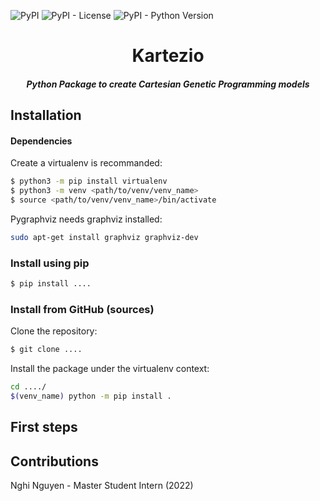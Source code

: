 ![PyPI](https://img.shields.io/pypi/v/cartesio-python)
![PyPI - License](https://img.shields.io/pypi/l/cartesio-python)
![PyPI - Python Version](https://img.shields.io/pypi/pyversions/cartesio-python)

<h1 align="center"> Kartezio </h1>
<h5 align="center"> Python Package to create Cartesian Genetic Programming models </h5>

## Installation

#### Dependencies

Create a virtualenv is recommanded:

```bash
$ python3 -m pip install virtualenv
$ python3 -m venv <path/to/venv/venv_name>
$ source <path/to/venv/venv_name>/bin/activate
```

Pygraphviz needs graphviz installed:

```bash
sudo apt-get install graphviz graphviz-dev
```

### Install using pip

```bash
$ pip install ....
```

### Install from GitHub (sources)

Clone the repository:

```bash
$ git clone ....
```

Install the package under the virtualenv context:

```bash
cd ..../
$(venv_name) python -m pip install .
```

## First steps

## Contributions

Nghi Nguyen - Master Student Intern (2022)
